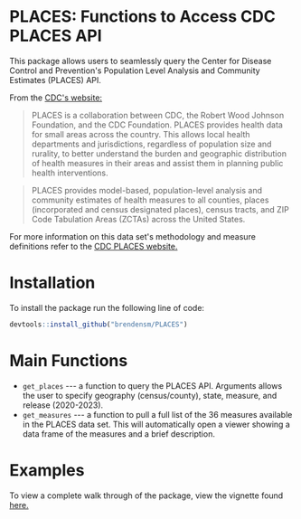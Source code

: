 # PLACES: Functions to Access CDC PLACES API

This package allows users to seamlessly query the Center for Disease Control and Prevention's Population Level Analysis and Community Estimates (PLACES) API.

From the [CDC's website:](https://www.cdc.gov/places/index.html) 
>PLACES is a collaboration between CDC, the Robert Wood Johnson Foundation, and the CDC Foundation. PLACES provides health data for small areas across the country. This allows local health departments and jurisdictions, regardless of population size and rurality, to better understand the burden and geographic distribution of health measures in their areas and assist them in planning public health interventions.

>PLACES provides model-based, population-level analysis and community estimates of health measures to all counties, places (incorporated and census designated places), census tracts, and ZIP Code Tabulation Areas (ZCTAs) across the United States.

For more information on this data set's methodology and measure definitions refer to the [CDC PLACES website.](https://www.cdc.gov/places/about/index.html) 

# Installation

To install the package run the following line of code:

``` r
devtools::install_github("brendensm/PLACES")
```

# Main Functions

-   `get_places` --- a function to query the PLACES API. Arguments allows the user to specify geography (census/county), state, measure, and release (2020-2023).
-   `get_measures` --- a function to pull a full list of the 36 measures available in the PLACES data set. This will automatically open a viewer showing a data frame of the measures and a brief description.

# Examples

To view a complete walk through of the package, view the vignette found [here.](https://brendenmsmith.com/posts/)
